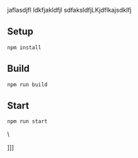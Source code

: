 jaflasdjfl
ldkfjakldfjl
sdfaksldfjLKjdflkajsdklfj



## Setup


`npm install`

## Build

`npm run build`

## Start

`npm run start`










\





]]]


